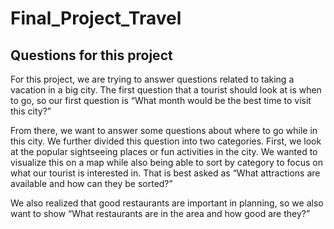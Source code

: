 # Final_Project_Travel



## Questions for this project

For this project, we are trying to answer questions related to taking a vacation in a big city. The first question that a tourist should look at is when to go, so our first question is “What month would be the best time to visit this city?”

From there, we want to answer some questions about where to go while in this city. We further divided this question into two categories. First, we look at the popular sightseeing places or fun activities in the city. We wanted to visualize this on a map while also being able to sort by category to focus on what our tourist is interested in. That is best asked as “What attractions are available and how can they be sorted?”

We also realized that good restaurants are important in planning, so we also want to show “What restaurants are in the area and how good are they?”
